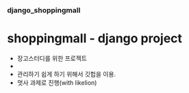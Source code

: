 ### django_shoppingmall
# shoppingmall - django project

- 장고스터디를 위한 프로젝트
- 
- 관리하기 쉽게 하기 위해서 깃헙을 이용.
- 멋사 과제로 진행(with likelion)

